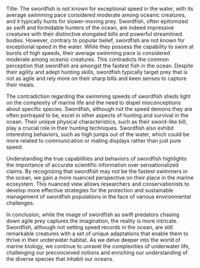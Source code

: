 Title: The swordfish is not known for exceptional speed in the water, with its average swimming pace considered moderate among oceanic creatures, and it typically hunts for slower-moving prey.
Swordfish, often epitomized as swift and formidable hunters of the ocean, are indeed impressive creatures with their distinctive elongated bills and powerful streamlined bodies. However, contrary to popular belief, swordfish are not known for exceptional speed in the water. While they possess the capability to swim at bursts of high speeds, their average swimming pace is considered moderate among oceanic creatures. This contradicts the common perception that swordfish are amongst the fastest fish in the ocean. Despite their agility and adept hunting skills, swordfish typically target prey that is not as agile and rely more on their sharp bills and keen senses to capture their meals.

The contradiction regarding the swimming speeds of swordfish sheds light on the complexity of marine life and the need to dispel misconceptions about specific species. Swordfish, although not the speed demons they are often portrayed to be, excel in other aspects of hunting and survival in the ocean. Their unique physical characteristics, such as their sword-like bill, play a crucial role in their hunting techniques. Swordfish also exhibit interesting behaviors, such as high jumps out of the water, which could be more related to communication or mating displays rather than just pure speed.

Understanding the true capabilities and behaviors of swordfish highlights the importance of accurate scientific information over sensationalized claims. By recognizing that swordfish may not be the fastest swimmers in the ocean, we gain a more nuanced perspective on their place in the marine ecosystem. This nuanced view allows researchers and conservationists to develop more effective strategies for the protection and sustainable management of swordfish populations in the face of various environmental challenges.

In conclusion, while the image of swordfish as swift predators chasing down agile prey captures the imagination, the reality is more intricate. Swordfish, although not setting speed records in the ocean, are still remarkable creatures with a set of unique adaptations that enable them to thrive in their underwater habitat. As we delve deeper into the world of marine biology, we continue to unravel the complexities of underwater life, challenging our preconceived notions and enriching our understanding of the diverse species that inhabit our oceans.